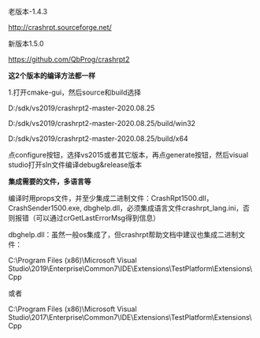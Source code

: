 老版本-1.4.3

http://crashrpt.sourceforge.net/



新版本1.5.0

https://github.com/QbProg/crashrpt2



**这2个版本的编译方法都一样**

1.打开cmake-gui，然后source和build选择

D:/sdk/vs2019/crashrpt2-master-2020.08.25

D:/sdk/vs2019/crashrpt2-master-2020.08.25/build/win32

D:/sdk/vs2019/crashrpt2-master-2020.08.25/build/x64

点configure按钮，选择vs2015或者其它版本，再点generate按钮，然后visual studio打开sln文件编译debug&release版本



**集成需要的文件，多语言等**

编译时用props文件，并至少集成二进制文件：CrashRpt1500.dll，CrashSender1500.exe, dbghelp.dll，必须集成语言文件crashrpt_lang.ini，否则报错（可以通过crGetLastErrorMsg得到信息）



dbghelp.dll：虽然一般os集成了，但crashrpt帮助文档中建议也集成二进制文件：

C:\Program Files (x86)\Microsoft Visual Studio\2019\Enterprise\Common7\IDE\Extensions\TestPlatform\Extensions\Cpp

或者

C:\Program Files (x86)\Microsoft Visual Studio\2017\Enterprise\Common7\IDE\Extensions\TestPlatform\Extensions\Cpp